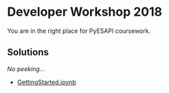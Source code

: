 # Developer Workshop 2018

You are in the right place for PyESAPI coursework.

## Solutions
*No peeking...*
* [GettingStarted.ipynb](../../../../blob/master/examples/DeveloperWorkshop2018/GettingStarted.ipynb)
